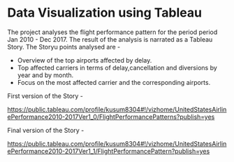 
#  Data Visualization using Tableau

The project analyses the flight performance pattern for the period period Jan 2010 - Dec 2017. The result of the analysis is narrated as a Tableau Story.
The Storyu points analysed are -
- Overview of the top airports affected by delay.
- Top affected carriers in terms of delay,cancellation and diversions by year and by month.
- Focus on the most affected carrier and the corresponding airports.

First version of the Story -

https://public.tableau.com/profile/kusum8304#!/vizhome/UnitedStatesAirlinePerformance2010-2017Ver1_0/FlightPerformancePatterns?publish=yes  

Final version of the Story -

https://public.tableau.com/profile/kusum8304#!/vizhome/UnitedStatesAirlinePerformance2010-2017Ver1_1/FlightPerformancePattern?publish=yes
